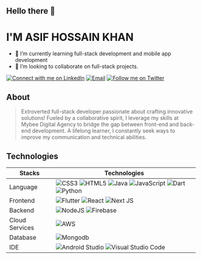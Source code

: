 ## Hello there 👋
# **I'M ASIF HOSSAIN KHAN**
- 🌱 I’m currently learning full-stack development and mobile app development
- 👯 I’m looking to collaborate on full-stack projects.
  
[![Connect with me on LinkedIn](https://img.shields.io/badge/LinkedIn-0077B5?style=for-the-badge&logo=linkedin&logoColor=white)](https://www.linkedin.com/in/asif-hossain-khan-8195a2215/)        [![Email](https://img.shields.io/badge/Gmail-D14836?style=for-the-badge&logo=gmail&logoColor=white)](mailto:asifhossain.khan19@gmail.com) [![Follow me on Twitter](https://img.shields.io/twitter/follow/ano_vortex?style=for-the-badge&logo=twitter)](https://twitter.com/ano_vortex)

## About 

> Extroverted full-stack developer passionate about crafting innovative solutions!  Fueled by a collaborative spirit, I leverage my skills at Mybee Digital Agency to bridge the gap between front-end and back-end development. A lifelong learner, I constantly seek ways to improve my communication and technical abilities.

## Technologies

| Stacks        | Technologies  |
| ------------- | ------------- |
| Language      | ![CSS3](https://img.shields.io/badge/css3-%231572B6.svg?style=for-the-badge&logo=css3&logoColor=white) ![HTML5](https://img.shields.io/badge/html5-%23E34F26.svg?style=for-the-badge&logo=html5&logoColor=white) ![Java](https://img.shields.io/badge/java-%23ED8B00.svg?style=for-the-badge&logo=openjdk&logoColor=white) ![JavaScript](https://img.shields.io/badge/javascript-%23323330.svg?style=for-the-badge&logo=javascript&logoColor=%23F7DF1E) ![Dart](https://img.shields.io/badge/dart-%230175C2.svg?style=for-the-badge&logo=dart&logoColor=white) ![Python](https://img.shields.io/badge/python-3670A0?style=for-the-badge&logo=python&logoColor=ffdd54) |
| Frontend      |  ![Flutter](https://img.shields.io/badge/Flutter-%2302569B.svg?style=for-the-badge&logo=Flutter&logoColor=white) ![React](https://img.shields.io/badge/react-%2320232a.svg?style=for-the-badge&logo=react&logoColor=%2361DAFB) ![Next JS](https://img.shields.io/badge/Next-black?style=for-the-badge&logo=next.js&logoColor=white)|
| Backend       |![NodeJS](https://img.shields.io/badge/node.js-6DA55F?style=for-the-badge&logo=node.js&logoColor=white) ![Firebase](https://img.shields.io/badge/firebase-a08021?style=for-the-badge&logo=firebase&logoColor=ffcd34)|
| Cloud Services|![AWS](https://img.shields.io/badge/AWS-%23FF9900.svg?style=for-the-badge&logo=amazon-aws&logoColor=white)|
| Database      |![Mongodb](https://img.shields.io/badge/MongoDB-4EA94B?style=for-the-badge&logo=mongodb&logoColor=white) |
| IDE           | ![Android Studio](https://img.shields.io/badge/Android_Studio-3DDC84?style=for-the-badge&logo=android-studio&logoColor=white) ![Visual Studio Code](https://img.shields.io/badge/Visual_Studio_Code-0078D4?style=for-the-badge&logo=visual%20studio%20code&logoColor=white)|

<!--
![](https://komarev.com/ghpvc/?username=anovortex&abbreviated=true)
-->



<!--
**Anovortex/anovortex** is a ✨ _special_ ✨ repository because its `README.md` (this file) appears on your GitHub profile.

Here are some ideas to get you started:

- 🔭 I’m currently working on ...
- 🌱 I’m currently learning ...
- 👯 I’m looking to collaborate on ...
- 🤔 I’m looking for help with ...
- 💬 Ask me about ...
- 📫 How to reach me: ...
- 😄 Pronouns: ...
- ⚡ Fun fact: ...
-->
